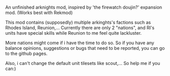 An unfinished arknights mod, inspired by 'the firewatch doujin?' expansion mod.
(Works best with Rekmod)

This mod contains (supposedly) multiple arkinghts's factions such as Rhodes Island, Reunion,...
Currently there are only 2 "nations", and RI's units have special skills while Reunion to me feel quite lackluster.

More nations might come if i have the time to do so.
So if you have any balance opinions, suggestions or bugs that need to be reported, you can go to the github pages.

Also, i can't change the default unit tilesets like scout,... So help me if you can:)
